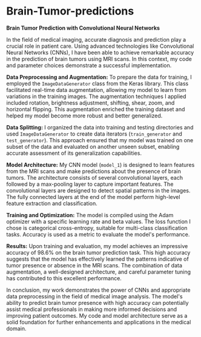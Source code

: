 # Brain-Tumor-predictions




**Brain Tumor Prediction with Convolutional Neural Networks**

In the field of medical imaging, accurate diagnosis and prediction play a crucial role in patient care. Using advanced technologies like Convolutional Neural Networks (CNNs), I have been able to achieve remarkable accuracy in the prediction of brain tumors using MRI scans. In this context, my code and parameter choices demonstrate a successful implementation.

**Data Preprocessing and Augmentation:**
To prepare the data for training, I employed the `ImageDataGenerator` class from the Keras library. This class facilitated real-time data augmentation, allowing my model to learn from variations in the training images. The augmentation techniques I applied included rotation, brightness adjustment, shifting, shear, zoom, and horizontal flipping. This augmentation enriched the training dataset and helped my model become more robust and better generalized.

**Data Splitting:**
I organized the data into training and testing directories and used `ImageDataGenerator` to create data iterators (`train_generator` and `test_generator`). This approach ensured that my model was trained on one subset of the data and evaluated on another unseen subset, enabling accurate assessment of its generalization capabilities.

**Model Architecture:**
My CNN model (`model_1`) is designed to learn features from the MRI scans and make predictions about the presence of brain tumors. The architecture consists of several convolutional layers, each followed by a max-pooling layer to capture important features. The convolutional layers are designed to detect spatial patterns in the images. The fully connected layers at the end of the model perform high-level feature extraction and classification.

**Training and Optimization:**
The model is compiled using the Adam optimizer with a specific learning rate and beta values. The loss function I chose is categorical cross-entropy, suitable for multi-class classification tasks. Accuracy is used as a metric to evaluate the model's performance.

**Results:**
Upon training and evaluation, my model achieves an impressive accuracy of 98.6% on the brain tumor prediction task. This high accuracy suggests that the model has effectively learned the patterns indicative of tumor presence or absence in the MRI scans. The combination of data augmentation, a well-designed architecture, and careful parameter tuning has contributed to this excellent performance.

In conclusion, my work demonstrates the power of CNNs and appropriate data preprocessing in the field of medical image analysis. The model's ability to predict brain tumor presence with high accuracy can potentially assist medical professionals in making more informed decisions and improving patient outcomes. My code and model architecture serve as a solid foundation for further enhancements and applications in the medical domain.
